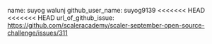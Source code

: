 name: suyog walunj
github_user_name: suyog9139
<<<<<<< HEAD
<<<<<<< HEAD
url_of_github_issue: <https://github.com/scaleracademy/scaler-september-open-source-challenge/issues/311>

